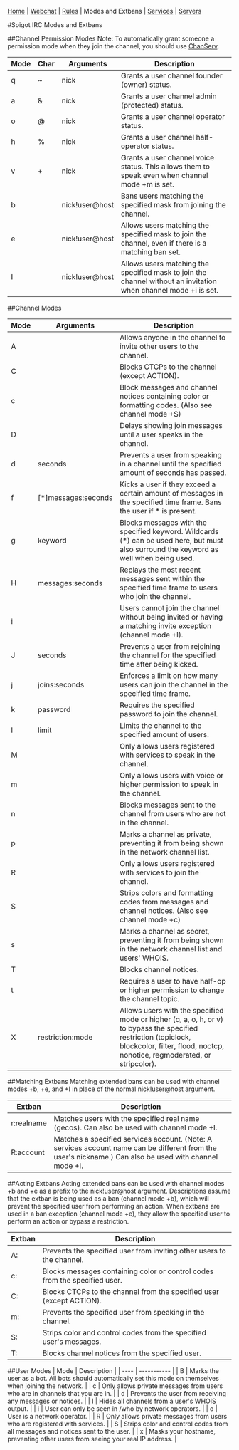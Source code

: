 [Home](index.php) | [Webchat](iris/) | [Rules](rules.php) | Modes and Extbans | [Services](services.php) | [Servers](servers.php)

#Spigot IRC Modes and Extbans

##Channel Permission Modes
Note: To automatically grant someone a permission mode when they join the channel, you should use [ChanServ](services.php).

| Mode | Char | Arguments | Description |
| ---- | ---- | --------- | ----------- |
| q | ~ | nick | Grants a user channel founder (owner) status. |
| a | & | nick | Grants a user channel admin (protected) status. |
| o | @ | nick | Grants a user channel operator status. |
| h | % | nick | Grants a user channel half-operator status. |
| v | + | nick | Grants a user channel voice status.  This allows them to speak even when channel mode +m is set. |
| b | | nick!user@host | Bans users matching the specified mask from joining the channel. |
| e | | nick!user@host | Allows users matching the specified mask to join the channel, even if there is a matching ban set. |
| I | | nick!user@host | Allows users matching the specified mask to join the channel without an invitation when channel mode +i is set. |

##Channel Modes

| Mode | Arguments | Description |
| ---- | --------- | ----------- |
| A | | Allows anyone in the channel to invite other users to the channel. |
| C | | Blocks CTCPs to the channel (except ACTION). |
| c | | Block messages and channel notices containing color or formatting codes. (Also see channel mode +S) |
| D | | Delays showing join messages until a user speaks in the channel. |
| d | seconds | Prevents a user from speaking in a channel until the specified amount of seconds has passed. |
| f | [*]messages:seconds | Kicks a user if they exceed a certain amount of messages in the specified time frame.  Bans the user if * is present. |
| g | keyword | Blocks messages with the specified keyword.  Wildcards (*) can be used here, but must also surround the keyword as well when being used. |
| H | messages:seconds | Replays the most recent messages sent within the specified time frame to users who join the channel. |
| i | | Users cannot join the channel without being invited or having a matching invite exception (channel mode +I). |
| J | seconds | Prevents a user from rejoining the channel for the specified time after being kicked. |
| j | joins:seconds | Enforces a limit on how many users can join the channel in the specified time frame. |
| k | password | Requires the specified password to join the channel. |
| l | limit | Limits the channel to the specified amount of users. |
| M | | Only allows users registered with services to speak in the channel. |
| m | | Only allows users with voice or higher permission to speak in the channel. |
| n | | Blocks messages sent to the channel from users who are not in the channel. |
| p | | Marks a channel as private, preventing it from being shown in the network channel list. |
| R | | Only allows users registered with services to join the channel. |
| S | | Strips colors and formatting codes from messages and channel notices. (Also see channel mode +c) |
| s | | Marks a channel as secret, preventing it from being shown in the network channel list and users' WHOIS. |
| T | | Blocks channel notices. |
| t | | Requires a user to have half-op or higher permission to change the channel topic. |
| X | restriction:mode | Allows users with the specified mode or higher (q, a, o, h, or v) to bypass the specified restriction (topiclock, blockcolor, filter, flood, noctcp, nonotice, regmoderated, or stripcolor). |

##Matching Extbans
Matching extended bans can be used with channel modes +b, +e, and +I in place of the normal nick!user@host argument.  

| Extban | Description |
| ------ | ----------- |
| r:realname | Matches users with the specified real name (gecos). Can also be used with channel mode +I. |
| R:account | Matches a specified services account. (Note: A services account name can be different from the user's nickname.) Can also be used with channel mode +I. |

##Acting Extbans
Acting extended bans can be used with channel modes +b and +e as a prefix to the nick!user@host argument.  Descriptions assume that the extban is being used as a ban (channel mode +b), which will prevent the specified user from performing an action.  When extbans are used in a ban exception (channel mode +e), they allow the specified user to perform an action or bypass a restriction.

| Extban | Description |
| ------ | ----------- |
| A: | Prevents the specified user from inviting other users to the channel. |
| c: | Blocks messages containing color or control codes from the specified user. |
| C: | Blocks CTCPs to the channel from the specified user (except ACTION). |
| m: | Prevents the specified user from speaking in the channel. |
| S: | Strips color and control codes from the specified user's messages. |
| T: | Blocks channel notices from the specified user. |

##User Modes
| Mode | Description |
| ---- | ----------- |
| B | Marks the user as a bot. All bots should automatically set this mode on themselves when joining the network. |
| c | Only allows private messages from users who are in channels that you are in. |
| d | Prevents the user from receiving any messages or notices. |
| I | Hides all channels from a user's WHOIS output. |
| i | User can only be seen in /who by network operators. |
| o | User is a network operator. |
| R | Only allows private messages from users who are registered with services. |
| S | Strips color and control codes from all messages and notices sent to the user. |
| x | Masks your hostname, preventing other users from seeing your real IP address. |